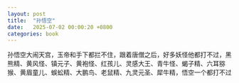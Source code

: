 ```yaml
---
layout: post
title:  "孙悟空"
date:   2025-07-02 00:00:20 +0800
categories: book
---
```

孙悟空大闹天宫，玉帝和手下都拦不住，跟着唐僧之后，好多妖怪他都打不过，黑熊精、黄风怪、镇元子、黄袍怪、红孩儿、灵感大王、青牛怪、蝎子精、六耳猕猴、黄眉童儿、蜈蚣精、大鹏鸟、老鼠精、九灵元圣、犀牛精，悟空一个都打不过







